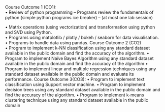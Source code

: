 Course Outcome 1 (CO1):  
• Review of python programming – Programs review the fundamentals of python 
(simple python programs ice breaker) – (at most one lab session) 

• Matrix operations (using vectorization) and transformation using python and SVD 
using Python.  
• Programs using matplotlib / plotly / bokeh / seaborn for data visualisation. 
• Programs to handle data using pandas. 
Course Outcome 2 (CO2)   
• Program to implement k-NN classification using any standard dataset available in the 
public domain and find the accuracy of the algorithm. 
• Program to implement Naïve Bayes Algorithm using any standard dataset available in 
the public domain and find the accuracy of the algorithm 
• Program to implement linear and multiple regression techniques using any standard 
dataset available in the public domain and evaluate its performance. 
Course Outcome 3(CO3): 
• Program to implement text classification using Support vector machine. 
• Program to implement decision trees using any standard dataset available in the public 
domain and find the accuracy of the algorithm. 
• Program to implement k-means clustering technique using any standard dataset 
available in the public domain 
